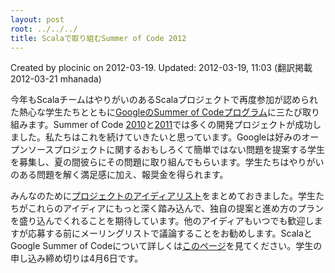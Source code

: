 ```yaml
---
layout: post
root: ../../../
title: Scalaで取り組むSummer of Code 2012
---
```


Created by plocinic on 2012-03-19. Updated: 2012-03-19, 11:03 (翻訳掲載 2012-03-21 mhanada)

今年もScalaチームはやりがいのあるScalaプロジェクトで再度参加が認められた熱心な学生たちとともに[GoogleのSummer of Codeプログラム](http://code.google.com/soc)に三たび取り組みます。Summer of Code [2010](http://www.scala-lang.org/gsoc2010#)と[2011](http://www.scala-lang.org/gsoc2011#)では多くの開発プロジェクトが成功しました。私たちはこれを続けていきたいと思っています。Googleは好みのオープンソースプロジェクトに関するおもしろくて簡単ではない問題を提案する学生を募集し、夏の間彼らにその問題に取り組んでもらいます。学生たちはやりがいのある問題を解く満足感に加え、報奨金を得られます。

みんなのために[プロジェクトのアイディアリスト](http://www.scala-lang.org/gsoc2012#)をまとめておきました。学生たちがこれらのアイディアにもっと深く踏み込んで、独自の提案と進め方のプランを盛り込んでくれることを期待しています。他のアイディアもいつでも歓迎しますが応募する前にメーリングリストで議論することをお勧めします。ScalaとGoogle Summer of Codeについて詳しくは[このページ](http://www.scala-lang.org/gsoc2012#)を見てください。学生の申し込み締め切りは4月6日です。